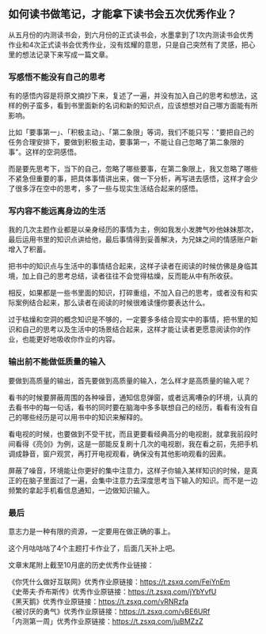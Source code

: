 ## 如何读书做笔记，才能拿下读书会五次优秀作业？

从五月份的内测读书会，到六月份的正式读书会，水墨拿到了1次内测读书会优秀作业和4次正式读书会优秀作业，没有炫耀的意思，只是自己突然有了灵感，把心里的想法记录下来写成一篇文章。


### 写感悟不能没有自己的思考

有的感悟内容是将原文摘抄下来，复述了一遍，并没有加入自己的思考和想法，这样的例子蛮多，看到书里面新的名词和新的知识点，应该想想对自己哪方面能有所影响。

比如「要事第一」、「积极主动」、「第二象限」等词，我们不能只写："要把自己的任务合理安排下，要做到积极主动，要事第一，不能让自己忽略了第二象限的事"。这样的空洞感悟。

而是要先思考下，当下的自己，忽略了哪些要事，在第二象限上，我又忽略了哪些不紧急但重要的事，把具体事情讲出来，做一下分析，再写进去感悟，这样才会少了很多浮在空中的思考，多了一些与现实生活结合起来的感悟。


### 写内容不能远离身边的生活

我的几次主题作业都是以亲身经历的事情为主，例如我发小发脾气吵他妹妹那次，最后运用书里的知识点讲给他，最后事情得到妥善解决，为兄妹之间的情感账户新增入了积蓄。

把书中的知识点与生活中的事情结合起来，这样子读者在阅读的时候仿佛是身临其境，加上自己的思考总结，读者往往不会觉得枯燥，反而能从中有所收获。

相反，如果都是一些书里面的知识，打碎重组，不加入自己的思考，或者没有和实际案例结合起来，那么读者在阅读的时候很难读懂你要表达什么。

过于枯燥和空洞的概念知识是不够的，一定要多多结合现实中的事情，把书里的知识和自己的思考以及生活中的场景结合起来，这样才能让读者更愿意阅读你的作业，也能更好地吸收你作业的内容。


### 输出前不能做低质量的输入


要做到高质量的输出，首先要做到高质量的输入，怎么样才是高质量的输入呢？

看书的时候要屏蔽周围的各种噪音，通知信息弹窗，或者远离嘈杂的环境，认真的去看书中的每一句话，看书的同时要在脑海中多多联想自己的经历，看看有没有自己的哪些经历是可以用书中的知识来解释的。

看电视的时候，也要做到不受干扰，而且更要看经典高分的电视剧，就拿我前段时间看得《亮剑》为例，这是一部能反复刷十几次的电视剧，我在看之前，先把手机调成静音，窗户观赏，再打开电视观看，确保没有其他影响观看的因素。

屏蔽了噪音，环境能让你更好的集中注意力，这样子你输入某样知识的时候，是真正的在脑子里面过了一遍，会集中注意力去深度思考当下输入的知识。而不是一边频繁的拿起手机看信息通知，一边做知识输入。


### 最后

意志力是一种有限的资源，一定要用在做正确的事上。

这个月咕咕咕了4个主题打卡作业了，后面几天补上吧。


文章末尾附上截至10月底的历史优秀作业链接：

《你凭什么做好互联网》优秀作业原链接：https://t.zsxq.com/FeiYnEm
\
《史蒂夫·乔布斯传》优秀作业原链接：https://t.zsxq.com/jYbYvfU
\
《黑天鹅》优秀作业原链接：https://t.zsxq.com/vRNRzfa
\
《被讨厌的勇气》优秀作业原链接：https://t.zsxq.com/vBE6URf
\
「内测第一周」优秀作业原链接：https://t.zsxq.com/juBMZzZ



